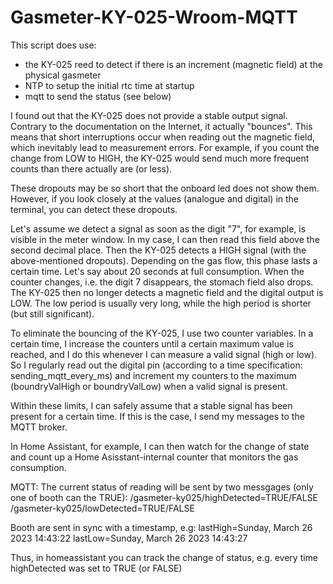 # Gasmeter-KY-025-Wroom-MQTT

This script does use:
- the KY-025 reed to detect if there is an increment (magnetic field) at the physical gasmeter
- NTP to setup the initial rtc time at startup
- mqtt to send the status (see below)

I found out that the KY-025 does not provide a stable output signal. Contrary to the documentation on the Internet, it actually "bounces". 
This means that short interruptions occur when reading out the magnetic field, which inevitably lead to measurement errors. For example, if you count the change from LOW to HIGH, the KY-025 would send much more frequent counts than there actually are (or less).

These dropouts may be so short that the onboard led does not show them. However, if you look closely at the values (analogue and digital) in the terminal, you can detect these dropouts. 

Let's assume we detect a signal as soon as the digit "7", for example, is visible in the meter window. In my case, I can then read this field above the second decimal place. 
Then the KY-025 detects a HIGH signal (with the above-mentioned dropouts). 
Depending on the gas flow, this phase lasts a certain time. Let's say about 20 seconds at full consumption. When the counter changes, i.e. the digit 7 disappears, the stomach field also drops. 
The KY-025 then no longer detects a magnetic field and the digital output is LOW. The low period is usually very long, while the high period is shorter (but still significant).

To eliminate the bouncing of the KY-025, I use two counter variables. 
In a certain time, I increase the counters until a certain maximum value is reached, and I do this whenever I can measure a valid signal (high or low).
So I regularly read out the digital pin (according to a time specification: sending_mqtt_every_ms) and increment my counters to the maximum (boundryValHigh or boundryValLow) when a valid signal is present. 

Within these limits, I can safely assume that a stable signal has been present for a certain time. 
If this is the case, I send my messages to the MQTT broker. 

In Home Assistant, for example, I can then watch for the change of state and count up a Home Asisstant-internal counter that monitors the gas consumption.


MQTT:
The current status of reading will be sent by two messgages (only one of booth can the TRUE):
/gasmeter-ky025/highDetected=TRUE/FALSE
/gasmeter-ky025/lowDetected=TRUE/FALSE

Booth are sent in sync with a timestamp, e.g:
lastHigh=Sunday, March 26 2023 14:43:22
lastLow=Sunday, March 26 2023 14:43:27

Thus, in homeassistant you can track the change of status, e.g. every time highDetected was set to TRUE (or FALSE)
